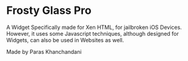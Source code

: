 # Frosty Glass Pro
A Widget Specifically made for Xen HTML, for jailbroken iOS Devices.
However, it uses some Javascript techniques, although designed for Widgets, can also be used in Websites as well.

Made by Paras Khanchandani
